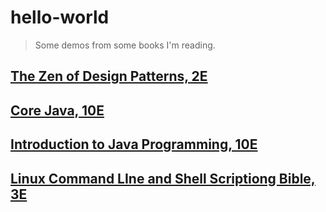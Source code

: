 # hello-world

>Some demos from some books I'm reading.

## [The Zen of Design Patterns, 2E](https://github.com/Zhisheng-p/hello-world/tree/master/src/com/zhisheng/designpatterns)

## [Core Java, 10E](https://github.com/Zhisheng-p/hello-world/tree/master/src/com/zhisheng/corejava)

## [Introduction to Java Programming, 10E](https://github.com/Zhisheng-p/hello-world/tree/master/src/com/zhisheng/introductiontojavaprogramming10th)

## [Linux Command LIne and Shell Scriptiong Bible, 3E](https://github.com/Zhisheng-p/hello-world/tree/master/src/com/zhisheng/linuxcommandlineandshellscriptingbible3e/chapter13)
